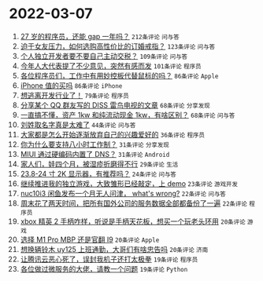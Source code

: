 # 2022-03-07

1. [27 岁的程序员，还能 gap 一年吗？](https://www.v2ex.com/t/838481) `212条评论` `问与答`
1. [迫于女友压力，如何选购高性价比的订婚戒指？](https://www.v2ex.com/t/838582) `123条评论` `问与答`
1. [个人独立开发者要不要自己主动交税？](https://www.v2ex.com/t/838496) `109条评论` `问与答`
1. [今年人大代表提了不少意见，突然有感而发](https://www.v2ex.com/t/838644) `101条评论` `程序员`
1. [各位程序员们，工作中有用妙控板代替鼠标的吗？](https://www.v2ex.com/t/838551) `86条评论` `Apple`
1. [iPhone 值的买吗](https://www.v2ex.com/t/838642) `86条评论` `iPhone`
1. [想逃离开发行业了！](https://www.v2ex.com/t/838623) `79条评论` `程序员`
1. [分享某个 QQ 群友写的 DISS 雷鸟电视的文章](https://www.v2ex.com/t/838480) `68条评论` `分享发现`
1. [一直搞不懂，资产 1kw 和纯流动现金 1kw，有啥区别？](https://www.v2ex.com/t/838513) `68条评论` `问与答`
1. [刘姓取名字真是太难了](https://www.v2ex.com/t/838596) `44条评论` `问与答`
1. [大家都是怎么开始逐渐放弃自己的兴趣爱好的](https://www.v2ex.com/t/838599) `36条评论` `程序员`
1. [你为什么要支持八小时工作制？](https://www.v2ex.com/t/838649) `31条评论` `分享发现`
1. [MIUI 通过硬编码内置了 DNS？](https://www.v2ex.com/t/838579) `31条评论` `Android`
1. [家人们，娃四个月，被湿疹折磨得不行](https://www.v2ex.com/t/838731) `29条评论` `生活`
1. [23.8-24 寸 2K 显示器，有推荐吗？](https://www.v2ex.com/t/838479) `24条评论` `问与答`
1. [继续推进我的独立游戏，大致雏形已经敲定，上 demo](https://www.v2ex.com/t/838544) `23条评论` `游戏开发`
1. [nuc10i3 闲鱼发布一个月无人问津， what's wrong?](https://www.v2ex.com/t/838572) `22条评论` `问与答`
1. [周末花了两天时间，把所有国外公司的服务数据全部都备份了一遍](https://www.v2ex.com/t/838553) `22条评论` `程序员`
1. [xbox 精英 2 手柄咋样，听说是手柄天花板，想买一个玩老头环用](https://www.v2ex.com/t/838689) `20条评论` `游戏`
1. [选择 M1 Pro MBP 还是官翻 I9](https://www.v2ex.com/t/838503) `20条评论` `Apple`
1. [想换辆铃木 uy125 上班通勤，大哥们有啥忠告吗](https://www.v2ex.com/t/838483) `20条评论` `济南`
1. [让腾讯云恶心死了，误封我机子还打太极拳](https://www.v2ex.com/t/838682) `19条评论` `程序员`
1. [各位做过微服务的大佬，请教一个问题](https://www.v2ex.com/t/838613) `19条评论` `Python`
